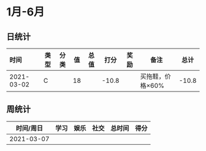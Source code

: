 # 1月-6月



<div id="quarter-score"></div>



## 日统计


<div id="day-tb">


| 时间       | 类型 | 分类 | 值   | 总值 | 打分  | 奖励 | 备注             | 总计  |
| :--------- | ---- | ---- | ---- | ---- | ----- | ---- | ---------------- | ----- |
| 2021-03-02 | C    |      | 18   |      | -10.8 |      | 买拖鞋，价格×60% | -10.8 |

</div>



## 周统计

<div id="phone-week-tb">

| 时间/周日  | 学习 | 娱乐 | 社交 | 总时间 | 得分 |
| ---------- | ---- | ---- | ---- | ------ | ---- |
| 2021-03-07 |      |      |      |        |      |

</div>